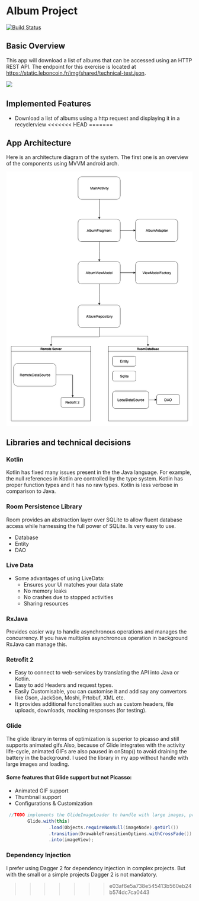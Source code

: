 # Album Project

[![Build Status](https://travis-ci.org/anfederico/Clairvoyant.svg?branch=master)](https://travis-ci.org/anfederico/Clairvoyant)

## Basic Overview

 This app will download a list of albums that can be accessed using an HTTP REST API. The endpoint for this exercise is located at https://static.leboncoin.fr/img/shared/technical-test.json.
 
 ![](header.png)

## Implemented Features
- Download a list of albums using a http request and displaying it in a recyclerview
<<<<<<< HEAD
=======

## App Architecture

Here is an architecture diagram of the system. The first one is an overview of the components using MVVM android arch.

![alt text](https://github.com/dirceudn/Album/blob/dev/MVVM-AlbumProject.png)

## Libraries and technical decisions

### Kotlin

Kotlin has fixed many issues present in the the Java language. For example, the null references in Kotlin are controlled by the type system. Kotlin has proper function types and it has no raw types. Kotlin is less verbose in comparison to Java. 

### Room Persistence Library 
Room provides an abstraction layer over SQLite to allow fluent database access while harnessing the full power of SQLite. Is very easy to use.
- Database
- Entity
- DAO

### Live Data
- Some advantages of using LiveData:
  - Ensures your UI matches your data state
  - No memory leaks
  - No crashes due to stopped activities
  - Sharing resources

### RxJava

 Provides easier way to handle asynchronous operations and manages the concurrency. If you have multiples asynchronous operation in background RxJava can manage this.
 
### Retrofit 2

- Easy to connect to web-services by translating the API into Java or Kotlin.
- Easy to add Headers and request types.
- Easily Customisable, you can customise it and add say any convertors like Gson, JackSon, Moshi, Prtobuf, XML etc.
- It provides additional functionalities such as custom headers, file uploads, downloads, mocking responses (for testing).
 
### Glide

The glide library in terms of optimization is superior to picasso and still supports animated gifs.Also, because of Glide integrates with the activity life-cycle, animated GIFs are also paused in onStop() to avoid draining the battery in the background. I used the library in my app without handle with large images and loading.
#### Some features that Glide support but not Picasso:
* Animated GIF support
* Thumbnail support
* Configurations & Customization


```java
 //TODO implements the GlideImageLoader to handle with large images, progress and cache.
        Glide.with(this)
                .load(Objects.requireNonNull(imageNode).getUrl())
                .transition(DrawableTransitionOptions.withCrossFade())
                .into(imageView);
```

### Dependency Injection

I prefer using Dagger 2 for dependency injection in complex projects. But with the small or a simple projects Dagger 2 is not mandatory. 
>>>>>>> e03af6e5a738e545413b560eb24b574dc7ca0443
